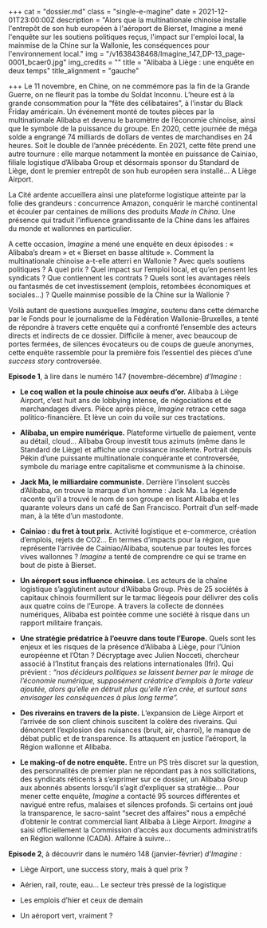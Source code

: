 +++
cat = "dossier.md"
class = "single-e-magine"
date = 2021-12-01T23:00:00Z
description = "Alors que la multinationale chinoise installe l'entrepôt de son hub européen à l'aéroport de Bierset, Imagine a mené l'enquête sur les soutiens politiques reçus, l'impact sur l'emploi local, la mainmise de la Chine sur la Wallonie, les conséquences pour l'environnement local."
img = "/v1638438468/Imagine_147_DP-13_page-0001_bcaer0.jpg"
img_credits = ""
title = "Alibaba à Liège : une enquête en deux temps"
title_alignment = "gauche"

+++
Le 11 novembre, en Chine, on ne commémore pas la fin de la Grande Guerre, on ne fleurit pas la tombe du Soldat Inconnu. L’heure est à la grande consommation pour la “fête des célibataires”, à l’instar du Black Friday américain. Un événement monté de toutes pièces par la multinationale Alibaba et devenu le baromètre de l’économie chinoise, ainsi que le symbole de la puissance du groupe. En 2020, cette journée de méga solde a engrangé 74 milliards de dollars de ventes de marchandises en 24 heures. Soit le double de l’année précédente. En 2021, cette fête prend une autre tournure : elle marque notamment la montée en puissance de Cainiao, filiale logistique d’Alibaba Group et désormais sponsor du Standard de Liège, dont le premier entrepôt de son hub européen sera installé… A Liège Airport.

La Cité ardente accueillera ainsi une plateforme logistique atteinte par la folie des grandeurs : concurrence Amazon, conquérir le marché continental et écouler par centaines de millions des produits _Made in China_. Une présence qui traduit l’influence grandissante de la Chine dans les affaires du monde et wallonnes en particulier.

A cette occasion, _Imagine_ a mené une enquête en deux épisodes : « Alibaba’s dream » et « Bierset en basse altitude ». Comment la multinationale chinoise a-t-elle atterri en Wallonie ? Avec quels soutiens politiques ? A quel prix ? Quel impact sur l’emploi local, et qu’en pensent les syndicats ? Que contiennent les contrats ? Quels sont les avantages réels ou fantasmés de cet investissement (emplois, retombées économiques et sociales…) ? Quelle mainmise possible de la Chine sur la Wallonie ?

Voilà autant de questions auxquelles _Imagine_, soutenu dans cette démarche par le Fonds pour le journalisme de la Fédération Wallonie-Bruxelles, a tenté de répondre à travers cette enquête qui a confronté l’ensemble des acteurs directs et indirects de ce dossier. Difficile à mener, avec beaucoup de portes fermées, de silences évocateurs ou de coups de gueule anonymes, cette enquête rassemble pour la première fois l’essentiel des pièces d’une _success story_ controversée.

**Episode 1**, à lire dans le numéro 147 (novembre-décembre) _d’Imagine_ :

* **Le coq wallon et la poule chinoise aux oeufs d’or.** Alibaba à Liège Airport, c’est huit ans de lobbying intense, de négociations et de marchandages divers. Pièce après pièce, _Imagine_ retrace cette saga politico-financière. Et lève un coin du voile sur ces tractations.


* **Alibaba, un empire numérique.** Plateforme virtuelle de paiement, vente au détail, cloud… Alibaba Group investit tous azimuts (même dans le Standard de Liège) et affiche une croissance insolente. Portrait depuis Pékin d’une puissante multinationale conquérante et controversée, symbole du mariage entre capitalisme et communisme à la chinoise.


* **Jack Ma, le milliardaire communiste.** Derrière l’insolent succès d’Alibaba, on trouve la marque d’un homme : Jack Ma. La légende raconte qu’il a trouvé le nom de son groupe en lisant Alibaba et les quarante voleurs dans un café de San Francisco. Portrait d’un self-made man, à la tête d’un mastodonte.


* **Cainiao : du fret à tout prix.** Activité logistique et e-commerce, création d’emplois, rejets de CO2… En termes d’impacts pour la région, que représente l’arrivée de Cainiao/Alibaba, soutenue par toutes les forces vives wallonnes ? _Imagine_ a tenté de comprendre ce qui se trame en bout de piste à Bierset.


* **Un aéroport sous influence chinoise.** Les acteurs de la chaîne logistique s’agglutinent autour d’Alibaba Group. Près de 25 sociétés à capitaux chinois fourmillent sur le tarmac liégeois pour délivrer des colis aux quatre coins de l’Europe. A travers la collecte de données numériques, Alibaba est pointée comme une société à risque dans un rapport militaire français.


* **Une stratégie prédatrice à l’oeuvre dans toute l’Europe.** Quels sont les enjeux et les risques de la présence d’Alibaba à Liège, pour l’Union européenne et l’Otan ? Décryptage avec Julien Nocceti, chercheur associé à l’Institut français des relations internationales (Ifri). Qui prévient : _“nos décideurs politiques se laissent berner par le mirage de l’économie numérique, supposément créatrice d’emplois à forte valeur ajoutée, alors qu’elle en détruit plus qu’elle n’en crée, et surtout sans envisager les conséquences à plus long terme”._


* **Des riverains en travers de la piste.** L’expansion de Liège Airport et l’arrivée de son client chinois suscitent la colère des riverains. Qui dénoncent l’explosion des nuisances (bruit, air, charroi), le manque de débat public et de transparence. Ils attaquent en justice l’aéroport, la Région wallonne et Alibaba.


* **Le making-of de notre enquête.** Entre un PS très discret sur la question, des personnalités de premier plan ne répondant pas à nos sollicitations, des syndicats réticents à s’exprimer sur ce dossier, un Alibaba Group aux abonnés absents lorsqu’il s’agit d’expliquer sa stratégie… Pour mener cette enquête, _Imagine_ a contacté 95 sources différentes et navigué entre refus, malaises et silences profonds. Si certains ont joué la transparence, le sacro-saint “secret des affaires” nous a empêché d’obtenir le contrat commercial liant Alibaba à Liège Airport. _Imagine_ a saisi officiellement la Commission d’accès aux documents administratifs en Région wallonne (CADA). Affaire à suivre…

**Episode 2**, à découvrir dans le numéro 148 (janvier-février) _d’Imagine :_

* Liège Airport, une success story, mais à quel prix ?


* Aérien, rail, route, eau… Le secteur très pressé de la logistique


* Les emplois d’hier et ceux de demain


* Un aéroport vert, vraiment ?